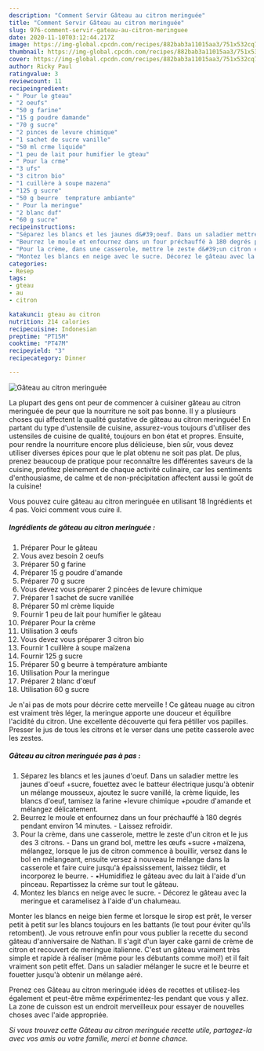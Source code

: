 ```yaml
---
description: "Comment Servir Gâteau au citron meringuée"
title: "Comment Servir Gâteau au citron meringuée"
slug: 976-comment-servir-gateau-au-citron-meringuee
date: 2020-11-10T03:12:44.217Z
image: https://img-global.cpcdn.com/recipes/882bab3a11015aa3/751x532cq70/gateau-au-citron-meringuee-photo-principale-de-la-recette.jpg
thumbnail: https://img-global.cpcdn.com/recipes/882bab3a11015aa3/751x532cq70/gateau-au-citron-meringuee-photo-principale-de-la-recette.jpg
cover: https://img-global.cpcdn.com/recipes/882bab3a11015aa3/751x532cq70/gateau-au-citron-meringuee-photo-principale-de-la-recette.jpg
author: Ricky Paul
ratingvalue: 3
reviewcount: 11
recipeingredient:
- " Pour le gteau"
- "2 oeufs"
- "50 g farine"
- "15 g poudre damande"
- "70 g sucre"
- "2 pinces de levure chimique"
- "1 sachet de sucre vanille"
- "50 ml crme liquide"
- "1 peu de lait pour humifier le gteau"
- " Pour la crme"
- "3 ufs"
- "3 citron bio"
- "1 cuillère à soupe mazena"
- "125 g sucre"
- "50 g beurre  temprature ambiante"
- " Pour la meringue"
- "2 blanc duf"
- "60 g sucre"
recipeinstructions:
- "Séparez les blancs et les jaunes d&#39;oeuf. Dans un saladier mettre les jaunes d&#39;oeuf +sucre, fouettez avec le batteur électrique jusqu&#39;à obtenir un mélange mousseux, ajoutez le sucre vanillé, la crème liquide, les blancs d&#39;oeuf, tamisez la farine +levure chimique +poudre d&#39;amande et mélangez délicatement."
- "Beurrez le moule et enfournez dans un four préchauffé à 180 degrés pendant environ 14 minutes. Laissez refroidir."
- "Pour la crème, dans une casserole, mettre le zeste d&#39;un citron et le jus des 3 citrons. Dans un grand bol, mettre les œufs +sucre +maïzena, mélangez, lorsque le jus de citron commence à bouillir, versez dans le bol en mélangeant, ensuite versez à nouveau le mélange dans la casserole et faire cuire jusqu&#39;à épaississement, laissez tiédir, et incorporez le beurre. ▪️Humidifiez le gâteau avec du lait à l&#39;aide d&#39;un pinceau. Repartissez la crème sur tout le gâteau."
- "Montez les blancs en neige avec le sucre. Décorez le gâteau avec la meringue et caramelisez à l&#39;aide d&#39;un chalumeau."
categories:
- Resep
tags:
- gteau
- au
- citron

katakunci: gteau au citron 
nutrition: 214 calories
recipecuisine: Indonesian
preptime: "PT15M"
cooktime: "PT47M"
recipeyield: "3"
recipecategory: Dinner

---
```



![Gâteau au citron meringuée](https://img-global.cpcdn.com/recipes/882bab3a11015aa3/751x532cq70/gateau-au-citron-meringuee-photo-principale-de-la-recette.jpg)

La plupart des gens ont peur de commencer à cuisiner gâteau au citron meringuée de peur que la nourriture ne soit pas bonne. Il y a plusieurs choses qui affectent la qualité gustative de gâteau au citron meringuée! En partant du type d'ustensile de cuisine, assurez-vous toujours d'utiliser des ustensiles de cuisine de qualité, toujours en bon état et propres. Ensuite, pour rendre la nourriture encore plus délicieuse, bien sûr, vous devez utiliser diverses épices pour que le plat obtenu ne soit pas plat. De plus, prenez beaucoup de pratique pour reconnaître les différentes saveurs de la cuisine, profitez pleinement de chaque activité culinaire, car les sentiments d'enthousiasme, de calme et de non-précipitation affectent aussi le goût de la cuisine!

<!--inarticleads1-->

Vous pouvez cuire gâteau au citron meringuée en utilisant 18 Ingrédients et 4 pas. Voici comment vous cuire il.

##### Ingrédients de gâteau au citron meringuée :

1. Préparer  Pour le gâteau
1. Vous avez besoin 2 oeufs
1. Préparer 50 g farine
1. Préparer 15 g poudre d&#39;amande
1. Préparer 70 g sucre
1. Vous devez vous préparer 2 pincées de levure chimique
1. Préparer 1 sachet de sucre vanillée
1. Préparer 50 ml crème liquide
1. Fournir 1 peu de lait pour humifier le gâteau
1. Préparer  Pour la crème
1. Utilisation 3 œufs
1. Vous devez vous préparer 3 citron bio
1. Fournir 1 cuillère à soupe maïzena
1. Fournir 125 g sucre
1. Préparer 50 g beurre à température ambiante
1. Utilisation  Pour la meringue
1. Préparer 2 blanc d&#39;œuf
1. Utilisation 60 g sucre


Je n&#39;ai pas de mots pour décrire cette merveille ! Ce gâteau nuage au citron est vraiment très léger, la meringue apporte une douceur et équilibre l&#39;acidité du citron. Une excellente découverte qui fera pétiller vos papilles. Presser le jus de tous les citrons et le verser dans une petite casserole avec les zestes. 

<!--inarticleads2-->

##### Gâteau au citron meringuée pas à pas :

1. Séparez les blancs et les jaunes d&#39;oeuf. Dans un saladier mettre les jaunes d&#39;oeuf +sucre, fouettez avec le batteur électrique jusqu&#39;à obtenir un mélange mousseux, ajoutez le sucre vanillé, la crème liquide, les blancs d&#39;oeuf, tamisez la farine +levure chimique +poudre d&#39;amande et mélangez délicatement.
1. Beurrez le moule et enfournez dans un four préchauffé à 180 degrés pendant environ 14 minutes. - Laissez refroidir.
1. Pour la crème, dans une casserole, mettre le zeste d&#39;un citron et le jus des 3 citrons. - Dans un grand bol, mettre les œufs +sucre +maïzena, mélangez, lorsque le jus de citron commence à bouillir, versez dans le bol en mélangeant, ensuite versez à nouveau le mélange dans la casserole et faire cuire jusqu&#39;à épaississement, laissez tiédir, et incorporez le beurre. - ▪️Humidifiez le gâteau avec du lait à l&#39;aide d&#39;un pinceau. Repartissez la crème sur tout le gâteau.
1. Montez les blancs en neige avec le sucre. - Décorez le gâteau avec la meringue et caramelisez à l&#39;aide d&#39;un chalumeau.


Monter les blancs en neige bien ferme et lorsque le sirop est prêt, le verser petit à petit sur les blancs toujours en les battants (le tout pour éviter qu&#39;ils retombent). Je vous retrouve enfin pour vous publier la recette du second gâteau d&#39;anniversaire de Nathan. Il s&#39;agit d&#39;un layer cake garni de crème de citron et recouvert de meringue italienne. C&#39;est un gâteau vraiment très simple et rapide à réaliser (même pour les débutants comme moi!) et il fait vraiment son petit effet. Dans un saladier mélanger le sucre et le beurre et fouetter jusqu&#39;à obtenir un mélange aéré. 

<!--inarticleads1-->

<p>
Prenez ces Gâteau au citron meringuée idées de recettes et utilisez-les également et peut-être même expérimentez-les pendant que vous y allez. La zone de cuisson est un endroit merveilleux pour essayer de nouvelles choses avec l'aide appropriée.
</p>

<p>
<i>Si vous trouvez cette Gâteau au citron meringuée recette utile, partagez-la avec vos amis ou votre famille, merci et bonne chance.</i>
</p>
